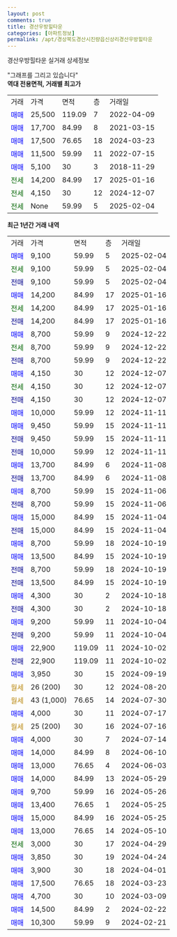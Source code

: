 ```yaml
---
layout: post
comments: true
title: 경산우방힐타운
categories: [아파트정보]
permalink: /apt/경상북도경산시진량읍신상리경산우방힐타운
---
```


경산우방힐타운 실거래 상세정보

<script type="text/javascript">
  google.charts.load('current', {'packages':['line', 'corechart']});
  google.charts.setOnLoadCallback(drawChart);

  function drawChart() {
    var data = new google.visualization.DataTable();
    data.addColumn('date', '거래일');
    data.addColumn('number', "매매");
    data.addColumn('number', "전세");
    data.addColumn('number', "전매");

    data.addRows([[new Date(Date.parse("2025-02-04")), 9100, null, null], [new Date(Date.parse("2025-02-04")), null, 9100, null], [new Date(Date.parse("2025-02-04")), null, null, 9100], [new Date(Date.parse("2025-01-16")), 14200, null, null], [new Date(Date.parse("2025-01-16")), null, 14200, null], [new Date(Date.parse("2025-01-16")), null, null, 14200], [new Date(Date.parse("2024-12-22")), 8700, null, null], [new Date(Date.parse("2024-12-22")), null, 8700, null], [new Date(Date.parse("2024-12-22")), null, null, 8700], [new Date(Date.parse("2024-12-07")), 4150, null, null], [new Date(Date.parse("2024-12-07")), null, 4150, null], [new Date(Date.parse("2024-12-07")), null, null, 4150], [new Date(Date.parse("2024-11-11")), 10000, null, null], [new Date(Date.parse("2024-11-11")), 9450, null, null], [new Date(Date.parse("2024-11-11")), null, null, 9450], [new Date(Date.parse("2024-11-11")), null, null, 10000], [new Date(Date.parse("2024-11-08")), 13700, null, null], [new Date(Date.parse("2024-11-08")), null, null, 13700], [new Date(Date.parse("2024-11-06")), 8700, null, null], [new Date(Date.parse("2024-11-06")), null, null, 8700], [new Date(Date.parse("2024-11-04")), 15000, null, null], [new Date(Date.parse("2024-11-04")), null, null, 15000], [new Date(Date.parse("2024-10-19")), 8700, null, null], [new Date(Date.parse("2024-10-19")), 13500, null, null], [new Date(Date.parse("2024-10-19")), null, null, 8700], [new Date(Date.parse("2024-10-19")), null, null, 13500], [new Date(Date.parse("2024-10-18")), 4300, null, null], [new Date(Date.parse("2024-10-18")), null, null, 4300], [new Date(Date.parse("2024-10-04")), 9200, null, null], [new Date(Date.parse("2024-10-04")), null, null, 9200], [new Date(Date.parse("2024-10-02")), 22900, null, null], [new Date(Date.parse("2024-10-02")), null, null, 22900], [new Date(Date.parse("2024-09-19")), 3950, null, null], [new Date(Date.parse("2024-08-20")), null, null, null], [new Date(Date.parse("2024-07-30")), null, null, null], [new Date(Date.parse("2024-07-17")), 4000, null, null], [new Date(Date.parse("2024-07-16")), null, null, null], [new Date(Date.parse("2024-07-14")), 4000, null, null], [new Date(Date.parse("2024-06-10")), 14000, null, null], [new Date(Date.parse("2024-06-03")), 13000, null, null], [new Date(Date.parse("2024-05-29")), 14000, null, null], [new Date(Date.parse("2024-05-26")), 9700, null, null], [new Date(Date.parse("2024-05-25")), 13400, null, null], [new Date(Date.parse("2024-05-25")), 15000, null, null], [new Date(Date.parse("2024-05-10")), 13000, null, null], [new Date(Date.parse("2024-04-29")), null, 3000, null], [new Date(Date.parse("2024-04-24")), 3850, null, null], [new Date(Date.parse("2024-04-01")), 3900, null, null], [new Date(Date.parse("2024-03-23")), 17500, null, null], [new Date(Date.parse("2024-03-09")), 4700, null, null], [new Date(Date.parse("2024-02-22")), 14500, null, null], [new Date(Date.parse("2024-02-21")), 10300, null, null]]);

    var options = {
      hAxis: {
        format: 'yyyy/MM/dd'
      },    
      lineWidth: 0,
      pointsVisible: true,    
      title: '최근 1년간 유형별 실거래가 분포',
      legend: { position: 'bottom' }
    };

    var formatter = new google.visualization.NumberFormat({pattern:'###,###'} );
    formatter.format(data, 1);
    formatter.format(data, 2);
    
    setTimeout(function() {
        var chart = new google.visualization.LineChart(document.getElementById('columnchart_material'));
        chart.draw(data, (options));
        document.getElementById('loading').style.display = 'none';
    }, 200);
  }
</script>


<div id="loading" style="z-index:20; display: block; margin-left: 0px">"그래프를 그리고 있습니다"</div>
<div id="columnchart_material" style="width: 95%; margin-left: 0px; display: block"></div>
<!-- contents start -->
<b>역대 전용면적, 거래별 최고가</b>
<table class="sortable">
    <tr>
      <td>거래</td>
      <td>가격</td>
      <td>면적</td>
      <td>층</td>
      <td>거래일</td>
    </tr>
        <tr>
          <td><a style="color: blue">매매</a></td>
          <td>25,500</td>
          <td>119.09</td>
          <td>7</td>
          <td>2022-04-09</td>
        </tr>            <tr>
          <td><a style="color: blue">매매</a></td>
          <td>17,700</td>
          <td>84.99</td>
          <td>8</td>
          <td>2021-03-15</td>
        </tr>            <tr>
          <td><a style="color: blue">매매</a></td>
          <td>17,500</td>
          <td>76.65</td>
          <td>18</td>
          <td>2024-03-23</td>
        </tr>            <tr>
          <td><a style="color: blue">매매</a></td>
          <td>11,500</td>
          <td>59.99</td>
          <td>11</td>
          <td>2022-07-15</td>
        </tr>            <tr>
          <td><a style="color: blue">매매</a></td>
          <td>5,100</td>
          <td>30</td>
          <td>3</td>
          <td>2018-11-29</td>
        </tr>        
        <tr>
              <td><a style="color: darkgreen">전세</a></td>
              <td>14,200</td>
              <td>84.99</td>
              <td>17</td>
              <td>2025-01-16</td>
            </tr>            <tr>
              <td><a style="color: darkgreen">전세</a></td>
              <td>4,150</td>
              <td>30</td>
              <td>12</td>
              <td>2024-12-07</td>
            </tr>            <tr>
              <td><a style="color: darkgreen">전세</a></td>
              <td>None</td>
              <td>59.99</td>
              <td>5</td>
              <td>2025-02-04</td>
            </tr>        
    
</table>

<b>최근 1년간 거래 내역</b>

<table class="sortable">
    <tr>
      <td>거래</td>
      <td>가격</td>
      <td>면적</td>
      <td>층</td>
      <td>거래일</td>
    </tr>
    <tr>
      <td><a style="color: blue">매매</a></td>
      <td>9,100</td>
      <td>59.99</td>
      <td>5</td>
      <td>2025-02-04</td>
    </tr>          <tr>
      <td><a style="color: darkgreen">전세</a></td>
      <td>9,100</td>
      <td>59.99</td>
      <td>5</td>
      <td>2025-02-04</td>
    </tr>          <tr>
      <td><a style="color: darkblue">전매</a></td>
      <td>9,100</td>
      <td>59.99</td>
      <td>5</td>
      <td>2025-02-04</td>
    </tr>          <tr>
      <td><a style="color: blue">매매</a></td>
      <td>14,200</td>
      <td>84.99</td>
      <td>17</td>
      <td>2025-01-16</td>
    </tr>          <tr>
      <td><a style="color: darkgreen">전세</a></td>
      <td>14,200</td>
      <td>84.99</td>
      <td>17</td>
      <td>2025-01-16</td>
    </tr>          <tr>
      <td><a style="color: darkblue">전매</a></td>
      <td>14,200</td>
      <td>84.99</td>
      <td>17</td>
      <td>2025-01-16</td>
    </tr>          <tr>
      <td><a style="color: blue">매매</a></td>
      <td>8,700</td>
      <td>59.99</td>
      <td>9</td>
      <td>2024-12-22</td>
    </tr>          <tr>
      <td><a style="color: darkgreen">전세</a></td>
      <td>8,700</td>
      <td>59.99</td>
      <td>9</td>
      <td>2024-12-22</td>
    </tr>          <tr>
      <td><a style="color: darkblue">전매</a></td>
      <td>8,700</td>
      <td>59.99</td>
      <td>9</td>
      <td>2024-12-22</td>
    </tr>          <tr>
      <td><a style="color: blue">매매</a></td>
      <td>4,150</td>
      <td>30</td>
      <td>12</td>
      <td>2024-12-07</td>
    </tr>          <tr>
      <td><a style="color: darkgreen">전세</a></td>
      <td>4,150</td>
      <td>30</td>
      <td>12</td>
      <td>2024-12-07</td>
    </tr>          <tr>
      <td><a style="color: darkblue">전매</a></td>
      <td>4,150</td>
      <td>30</td>
      <td>12</td>
      <td>2024-12-07</td>
    </tr>          <tr>
      <td><a style="color: blue">매매</a></td>
      <td>10,000</td>
      <td>59.99</td>
      <td>12</td>
      <td>2024-11-11</td>
    </tr>          <tr>
      <td><a style="color: blue">매매</a></td>
      <td>9,450</td>
      <td>59.99</td>
      <td>15</td>
      <td>2024-11-11</td>
    </tr>          <tr>
      <td><a style="color: darkblue">전매</a></td>
      <td>9,450</td>
      <td>59.99</td>
      <td>15</td>
      <td>2024-11-11</td>
    </tr>          <tr>
      <td><a style="color: darkblue">전매</a></td>
      <td>10,000</td>
      <td>59.99</td>
      <td>12</td>
      <td>2024-11-11</td>
    </tr>          <tr>
      <td><a style="color: blue">매매</a></td>
      <td>13,700</td>
      <td>84.99</td>
      <td>6</td>
      <td>2024-11-08</td>
    </tr>          <tr>
      <td><a style="color: darkblue">전매</a></td>
      <td>13,700</td>
      <td>84.99</td>
      <td>6</td>
      <td>2024-11-08</td>
    </tr>          <tr>
      <td><a style="color: blue">매매</a></td>
      <td>8,700</td>
      <td>59.99</td>
      <td>15</td>
      <td>2024-11-06</td>
    </tr>          <tr>
      <td><a style="color: darkblue">전매</a></td>
      <td>8,700</td>
      <td>59.99</td>
      <td>15</td>
      <td>2024-11-06</td>
    </tr>          <tr>
      <td><a style="color: blue">매매</a></td>
      <td>15,000</td>
      <td>84.99</td>
      <td>15</td>
      <td>2024-11-04</td>
    </tr>          <tr>
      <td><a style="color: darkblue">전매</a></td>
      <td>15,000</td>
      <td>84.99</td>
      <td>15</td>
      <td>2024-11-04</td>
    </tr>          <tr>
      <td><a style="color: blue">매매</a></td>
      <td>8,700</td>
      <td>59.99</td>
      <td>18</td>
      <td>2024-10-19</td>
    </tr>          <tr>
      <td><a style="color: blue">매매</a></td>
      <td>13,500</td>
      <td>84.99</td>
      <td>15</td>
      <td>2024-10-19</td>
    </tr>          <tr>
      <td><a style="color: darkblue">전매</a></td>
      <td>8,700</td>
      <td>59.99</td>
      <td>18</td>
      <td>2024-10-19</td>
    </tr>          <tr>
      <td><a style="color: darkblue">전매</a></td>
      <td>13,500</td>
      <td>84.99</td>
      <td>15</td>
      <td>2024-10-19</td>
    </tr>          <tr>
      <td><a style="color: blue">매매</a></td>
      <td>4,300</td>
      <td>30</td>
      <td>2</td>
      <td>2024-10-18</td>
    </tr>          <tr>
      <td><a style="color: darkblue">전매</a></td>
      <td>4,300</td>
      <td>30</td>
      <td>2</td>
      <td>2024-10-18</td>
    </tr>          <tr>
      <td><a style="color: blue">매매</a></td>
      <td>9,200</td>
      <td>59.99</td>
      <td>11</td>
      <td>2024-10-04</td>
    </tr>          <tr>
      <td><a style="color: darkblue">전매</a></td>
      <td>9,200</td>
      <td>59.99</td>
      <td>11</td>
      <td>2024-10-04</td>
    </tr>          <tr>
      <td><a style="color: blue">매매</a></td>
      <td>22,900</td>
      <td>119.09</td>
      <td>11</td>
      <td>2024-10-02</td>
    </tr>          <tr>
      <td><a style="color: darkblue">전매</a></td>
      <td>22,900</td>
      <td>119.09</td>
      <td>11</td>
      <td>2024-10-02</td>
    </tr>          <tr>
      <td><a style="color: blue">매매</a></td>
      <td>3,950</td>
      <td>30</td>
      <td>15</td>
      <td>2024-09-19</td>
    </tr>          <tr>
      <td><a style="color: darkgoldenrod">월세</a></td>
      <td>26 (200)</td>
      <td>30</td>
      <td>12</td>
      <td>2024-08-20</td>
    </tr>          <tr>
      <td><a style="color: darkgoldenrod">월세</a></td>
      <td>43 (1,000)</td>
      <td>76.65</td>
      <td>14</td>
      <td>2024-07-30</td>
    </tr>          <tr>
      <td><a style="color: blue">매매</a></td>
      <td>4,000</td>
      <td>30</td>
      <td>11</td>
      <td>2024-07-17</td>
    </tr>          <tr>
      <td><a style="color: darkgoldenrod">월세</a></td>
      <td>25 (200)</td>
      <td>30</td>
      <td>16</td>
      <td>2024-07-16</td>
    </tr>          <tr>
      <td><a style="color: blue">매매</a></td>
      <td>4,000</td>
      <td>30</td>
      <td>7</td>
      <td>2024-07-14</td>
    </tr>          <tr>
      <td><a style="color: blue">매매</a></td>
      <td>14,000</td>
      <td>84.99</td>
      <td>8</td>
      <td>2024-06-10</td>
    </tr>          <tr>
      <td><a style="color: blue">매매</a></td>
      <td>13,000</td>
      <td>76.65</td>
      <td>4</td>
      <td>2024-06-03</td>
    </tr>          <tr>
      <td><a style="color: blue">매매</a></td>
      <td>14,000</td>
      <td>84.99</td>
      <td>13</td>
      <td>2024-05-29</td>
    </tr>          <tr>
      <td><a style="color: blue">매매</a></td>
      <td>9,700</td>
      <td>59.99</td>
      <td>16</td>
      <td>2024-05-26</td>
    </tr>          <tr>
      <td><a style="color: blue">매매</a></td>
      <td>13,400</td>
      <td>76.65</td>
      <td>1</td>
      <td>2024-05-25</td>
    </tr>          <tr>
      <td><a style="color: blue">매매</a></td>
      <td>15,000</td>
      <td>84.99</td>
      <td>16</td>
      <td>2024-05-25</td>
    </tr>          <tr>
      <td><a style="color: blue">매매</a></td>
      <td>13,000</td>
      <td>76.65</td>
      <td>14</td>
      <td>2024-05-10</td>
    </tr>          <tr>
      <td><a style="color: darkgreen">전세</a></td>
      <td>3,000</td>
      <td>30</td>
      <td>17</td>
      <td>2024-04-29</td>
    </tr>          <tr>
      <td><a style="color: blue">매매</a></td>
      <td>3,850</td>
      <td>30</td>
      <td>19</td>
      <td>2024-04-24</td>
    </tr>          <tr>
      <td><a style="color: blue">매매</a></td>
      <td>3,900</td>
      <td>30</td>
      <td>18</td>
      <td>2024-04-01</td>
    </tr>          <tr>
      <td><a style="color: blue">매매</a></td>
      <td>17,500</td>
      <td>76.65</td>
      <td>18</td>
      <td>2024-03-23</td>
    </tr>          <tr>
      <td><a style="color: blue">매매</a></td>
      <td>4,700</td>
      <td>30</td>
      <td>10</td>
      <td>2024-03-09</td>
    </tr>          <tr>
      <td><a style="color: blue">매매</a></td>
      <td>14,500</td>
      <td>84.99</td>
      <td>2</td>
      <td>2024-02-22</td>
    </tr>          <tr>
      <td><a style="color: blue">매매</a></td>
      <td>10,300</td>
      <td>59.99</td>
      <td>9</td>
      <td>2024-02-21</td>
    </tr>      </table>
<!-- contents end -->    

